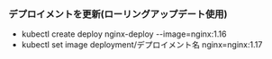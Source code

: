 ### デプロイメントを更新(ローリングアップデート使用)
- kubectl create deploy nginx-deploy --image=nginx:1.16
- kubectl set image deployment/デプロイメント名 nginx=nginx:1.17
